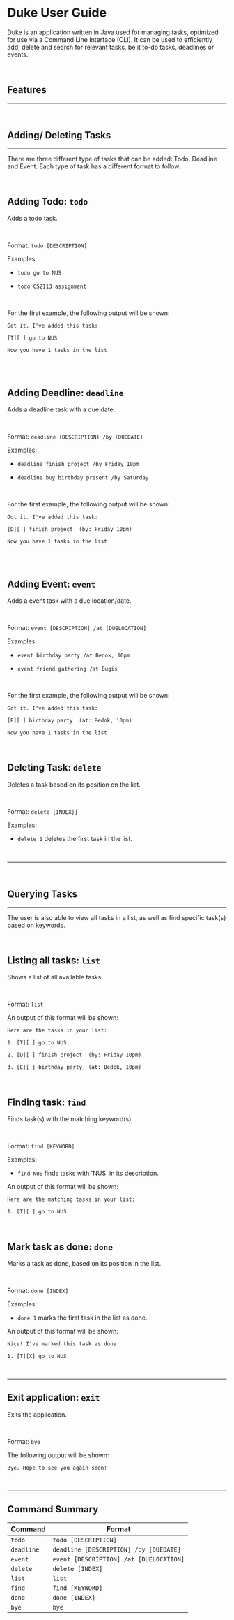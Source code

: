 # **Duke User Guide**

Duke is an application written in Java used for managing tasks, optimized for use via a Command Line Interface (CLI). It can be used to efficiently add, delete and search for relevant tasks, be it to-do tasks, deadlines or events.

</br>

## **Features**

<hr>
<br>

## **Adding/ Deleting Tasks**

<hr>

There are three different type of tasks that can be added: Todo, Deadline and Event. Each type of task has a different format to follow.

</br>

## Adding Todo:  ```todo```

Adds a todo task.

</br>

Format: ```todo [DESCRIPTION]```

Examples:

* ```todo go to NUS```

* ```todo CS2113 assignment```

</br>

For the first example, the following output will be shown:

```Got it. I've added this task: ```

```[T][ ] go to NUS```

```Now you have 1 tasks in the list```

</br>
</br>

## Adding Deadline:  ```deadline```

Adds a deadline task with a due date.

</br>

Format: ```deadline [DESCRIPTION] /by [DUEDATE]```

Examples:

* ```deadline finish project /by Friday 10pm```

* ```deadline buy birthday present /by Saturday```

</br>

For the first example, the following output will be shown:

```Got it. I've added this task: ```

```[D][ ] finish project  (by: Friday 10pm)```

```Now you have 1 tasks in the list```

</br>
</br>

## Adding Event:  ```event```

Adds a event task with a due location/date.

</br>

Format: ```event [DESCRIPTION] /at [DUELOCATION]```

Examples:

* ```event birthday party /at Bedok, 10pm```

* ```event friend gathering /at Bugis```

</br>

For the first example, the following output will be shown:

```Got it. I've added this task: ```

```[E][ ] birthday party  (at: Bedok, 10pm)```

```Now you have 1 tasks in the list```

</br>

## Deleting Task:  ```delete```

Deletes a task based on its position on the list.

</br>

Format: ```delete [INDEX]]```

Examples:

* ```delete 1``` deletes the first task in the list.


</br>

<hr>
</br>

## **Querying Tasks**

<hr>

The user is also able to view all tasks in a list, as well as find specific task(s) based on keywords.

</br>

## Listing all tasks: ```list```

Shows a list of all available tasks.

</br>

Format: ```list```

An output of this format will be shown:

```Here are the tasks in your list:```

```1. [T][ ] go to NUS```

```2. [D][ ] finish project  (by: Friday 10pm)```

```3. [E][ ] birthday party  (at: Bedok, 10pm)```

</br>

## Finding task: ```find```

Finds task(s) with the matching keyword(s).

</br>

Format: ```find [KEYWORD]```

Examples:

* ```find NUS``` finds tasks with 'NUS' in its description.

An output of this format will be shown:

```Here are the matching tasks in your list:```

```1. [T][ ] go to NUS```

</br>

## Mark task as done: ```done```

Marks a task as done, based on its position in the list.

</br>

Format: ```done [INDEX]```

Examples:

* ```done 1``` marks the first task in the list as done.

An output of this format will be shown:

```Nice! I've marked this task as done:```

```1. [T][X] go to NUS```

</br>
<hr>

## Exit application: ```exit```

Exits the application.

</br>

Format: ```bye```

The following output will be shown:

```Bye. Hope to see you again soon!```

</br>
<hr>

## **Command Summary**

Command | Format
------------ | -------------
```todo``` | ```todo [DESCRIPTION]```
```deadline``` | ```deadline [DESCRIPTION] /by [DUEDATE]```
```event``` | ```event [DESCRIPTION] /at [DUELOCATION]```
```delete``` | ```delete [INDEX]```
```list``` | ```list```
```find``` | ```find [KEYWORD]```
```done``` | ```done [INDEX]```
```bye``` | ```bye```

